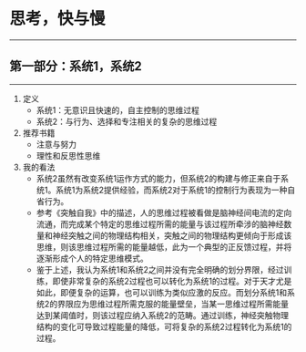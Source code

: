 # 思考，快与慢
---
## 第一部分：系统1，系统2
---
1. 定义
	* 系统1：无意识且快速的，自主控制的思维过程
	* 系统2：与行为、选择和专注相关的复杂的思维过程
2. 推荐书籍
	* 注意与努力
	* 理性和反思性思维
3. 我的看法
	* 系统2虽然有改变系统1运作方式的能力，但系统2的构建与修正来自于系统1。系统1为系统2提供经验，而系统2对于系统1的控制行为表现为一种自省行为。
	* 参考《突触自我》中的描述，人的思维过程被看做是脑神经间电流的定向流通，而完成某个特定的思维过程所需的能量与该过程所牵涉的脑神经数量和神经突触之间的物理结构相关，突触之间的物理结构更倾向于形成该思维，则该思维过程所需的能量越低，此为一个典型的正反馈过程，并将逐渐形成个人的特定思维模式。
	* 鉴于上述，我认为系统1和系统2之间并没有完全明确的划分界限，经过训练，即使非常复杂的系统2过程也可以转化为系统1的过程。对于天才尤是如此，即便复杂的运算，也可以训练为类似应激的反应。而划分系统1和系统2的界限应为思维过程所需克服的能量壁垒，当某一思维过程所需能量达到某阈值时，则该过程应纳入系统2的范畴。通过训练，神经突触物理结构的变化可导致过程能量的降低，可将复杂的系统2过程转化为系统1的过程。
 